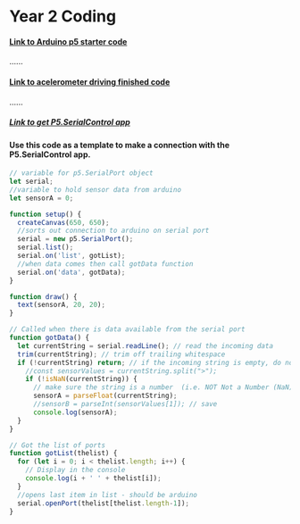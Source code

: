 # Year 2 Coding
#### [Link to Arduino p5 starter code](https://editor.p5js.org/peterlightspeeder/sketches/cB8mSqMUY)
......
#### [Link to acelerometer driving finished code](https://editor.p5js.org/peterlightspeeder/sketches/9LDKMknw7)
......
##### [Link to get P5.SerialControl app](https://github.com/p5-serial/p5.serialcontrol/releases/tag/0.1.2)

#### Use this code as a template to make a connection with the P5.SerialControl app. 

```Javascript
// variable for p5.SerialPort object
let serial;
//variable to hold sensor data from arduino
let sensorA = 0;

function setup() {
  createCanvas(650, 650);
  //sorts out connection to arduino on serial port
  serial = new p5.SerialPort();
  serial.list();
  serial.on('list', gotList);
  //when data comes then call gotData function
  serial.on('data', gotData);
}

function draw() {
  text(sensorA, 20, 20);
}

// Called when there is data available from the serial port
function gotData() {
  let currentString = serial.readLine(); // read the incoming data
  trim(currentString); // trim off trailing whitespace
  if (!currentString) return; // if the incoming string is empty, do no more
    //const sensorValues = currentString.split(">");
    if (!isNaN(currentString)) {
      // make sure the string is a number  (i.e. NOT Not a Number (NaN))
      sensorA = parseFloat(currentString);
      //sensorB = parseInt(sensorValues[1]); // save 
      console.log(sensorA);
  }
}

// Got the list of ports
function gotList(thelist) {
  for (let i = 0; i < thelist.length; i++) {
    // Display in the console
    console.log(i + ' ' + thelist[i]);
  }
  //opens last item in list - should be arduino
  serial.openPort(thelist[thelist.length-1]);
}
```